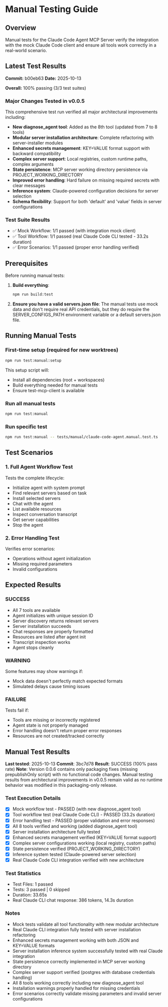 # Manual Testing Guide

## Overview

Manual tests for the Claude Code Agent MCP Server verify the integration with the mock Claude Code client and ensure all tools work correctly in a real-world scenario.

## Latest Test Results

**Commit:** b00eb63
**Date:** 2025-10-13

**Overall:** 100% passing (3/3 test suites)

### Major Changes Tested in v0.0.5

This comprehensive test run verified all major architectural improvements including:

- **New diagnose_agent tool**: Added as the 8th tool (updated from 7 to 8 tools)
- **Modular server installation architecture**: Complete refactoring with server-installer modules
- **Enhanced secrets management**: KEY=VALUE format support with backward compatibility
- **Complex server support**: Local registries, custom runtime paths, complex arguments
- **State persistence**: MCP server working directory persistence via PROJECT_WORKING_DIRECTORY
- **Improved error handling**: Hard failure on missing required secrets with clear messages
- **Inference system**: Claude-powered configuration decisions for server selection
- **Schema flexibility**: Support for both 'default' and 'value' fields in server configurations

### Test Suite Results

- ✅ Mock Workflow: 1/1 passed (with integration mock client)
- ✅ Tool Workflow: 1/1 passed (real Claude Code CLI tested - 33.2s duration)
- ✅ Error Scenarios: 1/1 passed (proper error handling verified)

## Prerequisites

Before running manual tests:

1. **Build everything**:

   ```bash
   npm run build:test
   ```

2. **Ensure you have a valid servers.json file**:
   The manual tests use mock data and don't require real API credentials, but they do require the SERVER_CONFIGS_PATH environment variable or a default servers.json file.

## Running Manual Tests

### First-time setup (required for new worktrees)

```bash
npm run test:manual:setup
```

This setup script will:

- Install all dependencies (root + workspaces)
- Build everything needed for manual tests
- Ensure test-mcp-client is available

### Run all manual tests

```bash
npm run test:manual
```

### Run specific test

```bash
npm run test:manual -- tests/manual/claude-code-agent.manual.test.ts
```

## Test Scenarios

### 1. Full Agent Workflow Test

Tests the complete lifecycle:

- Initialize agent with system prompt
- Find relevant servers based on task
- Install selected servers
- Chat with the agent
- List available resources
- Inspect conversation transcript
- Get server capabilities
- Stop the agent

### 2. Error Handling Test

Verifies error scenarios:

- Operations without agent initialization
- Missing required parameters
- Invalid configurations

## Expected Results

### SUCCESS

- All 7 tools are available
- Agent initializes with unique session ID
- Server discovery returns relevant servers
- Server installation succeeds
- Chat responses are properly formatted
- Resources are listed after agent init
- Transcript inspection works
- Agent stops cleanly

### WARNING

Some features may show warnings if:

- Mock data doesn't perfectly match expected formats
- Simulated delays cause timing issues

### FAILURE

Tests fail if:

- Tools are missing or incorrectly registered
- Agent state is not properly managed
- Error handling doesn't return proper error responses
- Resources are not created/tracked correctly

## Manual Test Results

**Last tested**: 2025-10-13
**Commit**: 3bc7d78
**Result**: SUCCESS (100% pass rate)
**Note**: Version 0.0.6 contains only packaging fixes (missing prepublishOnly script) with no functional code changes. Manual testing results from architectural improvements in v0.0.5 remain valid as no runtime behavior was modified in this packaging-only release.

### Test Execution Details

- [x] Mock workflow test - PASSED (with new diagnose_agent tool)
- [x] Tool workflow test (real Claude Code CLI) - PASSED (33.2s duration)
- [x] Error handling test - PASSED (proper validation and error responses)
- [x] All 8 tools verified and working (added diagnose_agent tool)
- [x] Server installation architecture fully tested
- [x] Enhanced secrets management verified (KEY=VALUE format support)
- [x] Complex server configurations working (local registry, custom paths)
- [x] State persistence verified (PROJECT_WORKING_DIRECTORY)
- [x] Inference system tested (Claude-powered server selection)
- [x] Real Claude Code CLI integration verified with new architecture

### Test Statistics

- Test Files: 1 passed
- Tests: 3 passed | 0 skipped
- Duration: 33.65s
- Real Claude CLI chat response: 386 tokens, 14.3s duration

### Notes

- Mock tests validate all tool functionality with new modular architecture
- Real Claude CLI integration fully tested with server installation refactoring
- Enhanced secrets management working with both JSON and KEY=VALUE formats
- Server installation inference system successfully tested with real Claude integration
- State persistence correctly implemented in MCP server working directory
- Complex server support verified (postgres with database credentials handling)
- All 8 tools working correctly including new diagnose_agent tool
- Installation warnings properly handled for missing credentials
- Error scenarios correctly validate missing parameters and invalid server configurations
